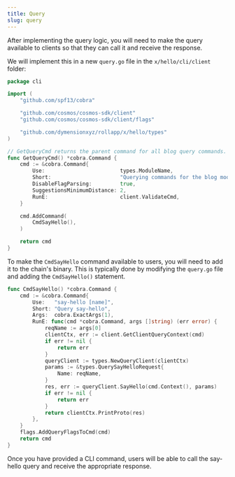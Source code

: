 ```yaml
---
title: Query
slug: query
---
```


After implementing the query logic, you will need to make the query available to clients so that they can call it and receive the response.

We will implement this in a new `query.go` file in the `x/hello/cli/client` folder:

```Go
package cli

import (
	"github.com/spf13/cobra"

	"github.com/cosmos/cosmos-sdk/client"
	"github.com/cosmos/cosmos-sdk/client/flags"

	"github.com/dymensionxyz/rollapp/x/hello/types"
)

// GetQueryCmd returns the parent command for all blog query commands.
func GetQueryCmd() *cobra.Command {
	cmd := &cobra.Command{
		Use:                        types.ModuleName,
		Short:                      "Querying commands for the blog module",
		DisableFlagParsing:         true,
		SuggestionsMinimumDistance: 2,
		RunE:                       client.ValidateCmd,
	}

	cmd.AddCommand(
		CmdSayHello(),
	)

	return cmd
}
```

To make the `CmdSayHello` command available to users, you will need to add it to the chain's binary. This is typically done by modifying the `query.go` file and adding the `CmdSayHello()` statement.

```Go
func CmdSayHello() *cobra.Command {
    cmd := &cobra.Command{
        Use:   "say-hello [name]",
        Short: "Query say-hello",
        Args:  cobra.ExactArgs(1),
        RunE: func(cmd *cobra.Command, args []string) (err error) {
            reqName := args[0]
            clientCtx, err := client.GetClientQueryContext(cmd)
            if err != nil {
                return err
            }
            queryClient := types.NewQueryClient(clientCtx)
            params := &types.QuerySayHelloRequest{
                Name: reqName,
            }
            res, err := queryClient.SayHello(cmd.Context(), params)
            if err != nil {
                return err
            }
            return clientCtx.PrintProto(res)
        },
    }
    flags.AddQueryFlagsToCmd(cmd)
    return cmd
}
```

Once you have provided a CLI command, users will be able to call the say-hello query and receive the appropriate response.
